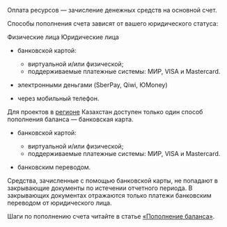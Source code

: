 Оплата ресурсов — зачисление денежных средств на основной счет.

Способы пополнения счета зависят от вашего юридического статуса:

<tabs>
<tablist>
<tab>Физические лица</tab>
<tab>Юридические лица</tab>
</tablist>
<tabpanel>

- банковской картой:

  - виртуальной и/или физической;
  - поддерживаемые платежные системы: МИР, VISA и Mastercard.

- электронными деньгами (SberPay, Qiwi, ЮMoney)
- через мобильный телефон.

<info>

Для проектов в [регионе](/ru/base/account/concepts/regions) Казахстан доступен только один способ пополнения баланса — банковская карта.

</info>

</tabpanel>
<tabpanel>

- банковской картой:

  - виртуальной и/или физической;
  - поддерживаемые платежные системы: МИР, VISA и Mastercard.

- банковским переводом.

<warn>

Средства, зачисленные с помощью банковской карты, не попадают в закрывающие документы по истечении отчетного периода. В закрывающих документах отражаются только платежи банковским переводом от юридического лица.

</warn>

</tabpanel>
</tabs>

Шаги по пополнению счета читайте в статье [«Пополнение баланса»](/ru/additionals/billing/operations/payment).
